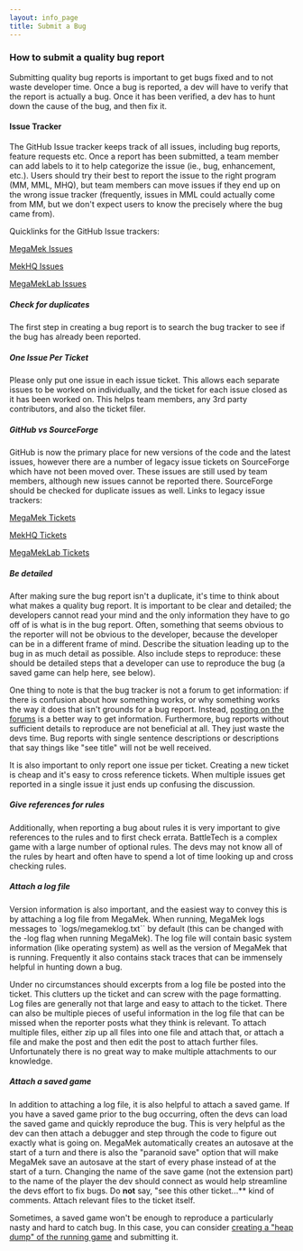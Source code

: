```yaml
---
layout: info_page
title: Submit a Bug
---
```


### How to submit a quality bug report

Submitting quality bug reports is important to get bugs fixed and to not waste developer time. Once a bug is reported, a dev will have to verify that the report is actually a bug. Once it has been verified, a dev has to hunt down the cause of the bug, and then fix it.

#### Issue Tracker

The GitHub Issue tracker keeps track of all issues, including bug reports, feature requests etc.
Once a report has been submitted, a team member can add labels to it to help categorize the issue (ie., bug, enhancement, etc.).
Users should try their best to report the issue to the right program (MM, MML, MHQ), but team members can move issues if they end up on the wrong issue tracker (frequently, issues in MML could actually come from MM, but we don't expect users to know the precisely where the bug came from).

Quicklinks for the GitHub Issue trackers:

[MegaMek Issues](https://github.com/MegaMek/megamek/issues)

[MekHQ Issues](https://github.com/MegaMek/mekhq/issues)

[MegaMekLab Issues](https://github.com/MegaMek/megameklab/issues)

##### Check for duplicates

The first step in creating a bug report is to search the bug tracker to see if the bug has already been reported.

##### One Issue Per Ticket

Please only put one issue in each issue ticket. This allows each separate issues to be worked on individually, and the ticket for each issue closed as it has been worked on. This helps team members, any 3rd party contributors, and also the ticket filer.

##### GitHub vs SourceForge

GitHub is now the primary place for new versions of the code and the latest issues, however there are a number of legacy issue tickets on SourceForge which have not been moved over. These issues are still used by team members, although new issues cannot be reported there. SourceForge should be checked for duplicate issues as well. Links to legacy issue trackers:

[MegaMek Tickets](https://sourceforge.net/p/megamek/_list/tickets)

[MekHQ Tickets](https://sourceforge.net/p/mekhq/_list/tickets)

[MegaMekLab Tickets](https://sourceforge.net/p/megameklab/_list/tickets)

##### Be detailed

After making sure the bug report isn't a duplicate, it's time to think about what makes a quality bug report. It is important to be clear and detailed; the developers cannot read your mind and the only information they have to go off of is what is in the bug report. Often, something that seems obvious to the reporter will not be obvious to the developer, because the developer can be in a different frame of mind. Describe the situation leading up to the bug in as much detail as possible. Also include steps to reproduce: these should be detailed steps that a developer can use to reproduce the bug (a saved game can help here, see below).

One thing to note is that the bug tracker is not a forum to get information: if there is confusion about how something works, or why something works the way it does that isn't grounds for a bug report. Instead, [posting on the forums](http://megamek.info/forums) is a better way to get information. Furthermore, bug reports without sufficient details to reproduce are not beneficial at all. They just waste the devs time. Bug reports with single sentence descriptions or descriptions that say things like "see title" will not be well received.

It is also important to only report one issue per ticket. Creating a new ticket is cheap and it's easy to cross reference tickets. When multiple issues get reported in a single issue it just ends up confusing the discussion.

##### Give references for rules

Additionally, when reporting a bug about rules it is very important to give references to the rules and to first check errata. BattleTech is a complex game with a large number of optional rules. The devs may not know all of the rules by heart and often have to spend a lot of time looking up and cross checking rules.

##### Attach a log file

Version information is also important, and the easiest way to convey this is by attaching a log file from MegaMek. When running, MegaMek logs messages to `logs/megameklog.txt`` by default (this can be changed with the -log flag when running MegaMek). The log file will contain basic system information (like operating system) as well as the version of MegaMek that is running. Frequently it also contains stack traces that can be immensely helpful in hunting down a bug.

Under no circumstances should excerpts from a log file be posted into the ticket. This clutters up the ticket and can screw with the page formatting. Log files are generally not that large and easy to attach to the ticket. There can also be multiple pieces of useful information in the log file that can be missed when the reporter posts what they think is relevant. To attach multiple files, either zip up all files into one file and attach that, or attach a file and make the post and then edit the post to attach further files. Unfortunately there is no great way to make multiple attachments to our knowledge.

##### Attach a saved game

In addition to attaching a log file, it is also helpful to attach a saved game. If you have a saved game prior to the bug occurring, often the devs can load the saved game and quickly reproduce the bug. This is very helpful as the dev can then attach a debugger and step through the code to figure out exactly what is going on. MegaMek automatically creates an autosave at the start of a turn and there is also the "paranoid save" option that will make MegaMek save an autosave at the start of every phase instead of at the start of a turn. Changing the name of the save game (not the extension part) to the name of the player the dev should connect as would help streamline the devs effort to fix bugs. Do **not** say, "see this other ticket...** kind of comments. Attach relevant files to the ticket itself.

Sometimes, a saved game won't be enough to reproduce a particularly nasty and hard to catch bug. In this case, you can consider [creating a "heap dump" of the running game](https://github.com/MegaMek/megamek/wiki/Creating-a-Heap-Dump) and submitting it.
